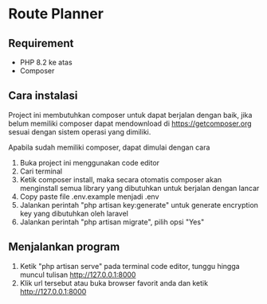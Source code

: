 # Route Planner

## Requirement
- PHP 8.2 ke atas
- Composer

## Cara instalasi
Project ini membutuhkan composer untuk dapat berjalan dengan baik,
jika belum memiliki composer dapat mendownload di https://getcomposer.org sesuai
dengan sistem operasi yang dimiliki.

Apabila sudah memiliki composer, dapat dimulai dengan cara
1. Buka project ini menggunakan code editor
2. Cari terminal
3. Ketik composer install, maka secara otomatis composer akan menginstall semua library yang dibutuhkan untuk berjalan dengan lancar
4. Copy paste file .env.example menjadi .env
5. Jalankan perintah "php artisan key:generate" untuk generate encryption key yang dibutuhkan oleh laravel
6. Jalankan perintah "php artisan migrate", pilih opsi "Yes"

## Menjalankan program
1. Ketik "php artisan serve" pada terminal code editor, tunggu hingga muncul tulisan http://127.0.0.1:8000
2. Klik url tersebut atau buka browser favorit anda dan ketik http://127.0.0.1:8000
